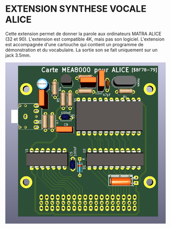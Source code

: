 # EXTENSION SYNTHESE VOCALE ALICE

Cette extension permet de donner la parole aux ordinateurs MATRA ALICE (32 et 90).
L'extension est compatible 4K, mais pas son logiciel.
L'extension est accompagnée d'une cartouche qui contient un programme de démonstration et du vocabulaire.
La sortie son se fait uniquement sur un jack 3.5mm.

![Platine Vocale](./Alice_MEA.jpg?raw=true "Optional Title")


